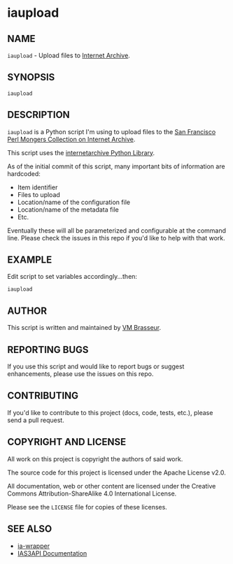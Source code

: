 # iaupload

## NAME

`iaupload` - Upload files to [Internet Archive](http://archive.org).

## SYNOPSIS

`iaupload`

## DESCRIPTION

`iaupload` is a Python script I'm using to upload files to the [San Francisco Perl Mongers Collection on Internet Archive](http://archive.org/details/sfperlmongers).

This script uses the [internetarchive Python Library](https://github.com/jjjake/ia-wrapper).

As of the initial commit of this script, many important bits of information are hardcoded:

* Item identifier
* Files to upload
* Location/name of the configuration file
* Location/name of the metadata file
* Etc.

Eventually these will all be parameterized and configurable at the command line. Please check the issues in this repo if you'd like to help with that work.

## EXAMPLE

Edit script to set variables accordingly…then:

```
iaupload
```

## AUTHOR

This script is written and maintained by [VM Brasseur](http://vmbrasseur.com).

## REPORTING BUGS

If you use this script and would like to report bugs or suggest enhancements, please use the issues on this repo.

## CONTRIBUTING

If you'd like to contribute to this project (docs, code, tests, etc.), please send a pull request.

## COPYRIGHT AND LICENSE

All work on this project is copyright the authors of said work.

The source code for this project is licensed under the Apache License v2.0.

All documentation, web or other content are licensed under the Creative Commons Attribution-ShareAlike 4.0 International License.

Please see the `LICENSE` file for copies of these licenses.

## SEE ALSO

* [ia-wrapper](https://github.com/jjjake/ia-wrapper)
* [IAS3API Documentation](https://github.com/vmbrasseur/IAS3API)
